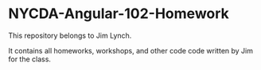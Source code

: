# NYCDA-Angular-102-Homework
This repository belongs to Jim Lynch. 

It contains all homeworks, workshops, and other code code written by Jim for the class.
